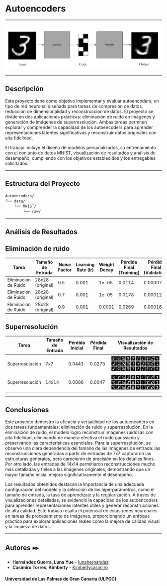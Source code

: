 # **Autoencoders**
---
![Autoencoders](Encoder.png)

---

## **Descripción**

Este proyecto tiene como objetivo implementar y evaluar autoencoders, un tipo de red neuronal diseñada para tareas de compresión de datos, reducción de dimensionalidad y reconstrucción de datos. El proyecto se divide en dos aplicaciones prácticas: eliminación de ruido en imágenes y generación de imágenes de superresolución. Ambas tareas permiten explorar y comprender la capacidad de los autoencoders para aprender representaciones latentes significativas y reconstruir datos originales con alta fidelidad.

El trabajo incluye el diseño de modelos personalizados, su entrenamiento con el conjunto de datos MNIST, visualización de resultados y análisis de desempeño, cumpliendo con los objetivos establecidos y los entregables solicitados.

---

## **Estructura del Proyecto**

``` bash
Autoencoders/
└── data/
    └── MNIST/
        └── raw/
```
---

## **Análisis de Resultados**

## **Eliminación de ruido**

| **Tarea**               | **Tamaño de Entrada** | **Noise Factor** | **Learning Rate (lr)** | **Weight Decay** | **Pérdida Final (Training)** | **Pérdida Final (Validation)** | **Visualización de Resultados**          |
|--------------------------|-----------------------|------------------|------------------------|------------------|-----------------------------|--------------------------------|------------------------------------------|
| Eliminación de Ruido     | 28x28 (original)     | 0.5              | 0.001                 | 1e-05           | 0.0114                      | 0.00007                        | ![Autoencoders](28x28_1.png)            |
| Eliminación de Ruido     | 28x28 (original)     | 0.7              | 0.001                 | 1e-05           | 0.0178                      | 0.00012                        | ![Autoencoders](28x28_2.png)            |
| Eliminación de Ruido     | 28x28 (original)     | 0.9              | 0.001                 | 0.0001          | 0.0269                      | 0.00016                        | ![Autoencoders](28x28_3.png)            |


## **Superresolución**

| **Tarea**               | **Tamaño de Entrada** | **Pérdida Inicial** | **Pérdida Final** | **Visualización de Resultados**        |
|--------------------------|-----------------------|----------------------|-------------------|----------------------------------------|
| Superresolución          | 7x7                  | 0.0443               | 0.0273            | ![Autoencoders](7x7.png)  |
| Superresolución          | 14x14                | 0.0086               | 0.0047            | ![Autoencoders](14x14.png) |


---

## **Conclusiones**

Este proyecto demostró la eficacia y versatilidad de los autoencoders en dos tareas fundamentales: eliminación de ruido y superresolución. En la eliminación de ruido, el modelo logró reconstruir imágenes ruidosas con alta fidelidad, eliminando de manera efectiva el ruido gaussiano y preservando las características esenciales. Para la superresolución, se observó una clara dependencia del tamaño de las imágenes de entrada: las reconstrucciones generadas a partir de entradas de 7x7 capturaron las estructuras generales, pero carecieron de precisión en los detalles finos. Por otro lado, las entradas de 14x14 permitieron reconstrucciones mucho más detalladas y fieles a las imágenes originales, demostrando que un mayor tamaño inicial mejora significativamente el desempeño.

Los resultados obtenidos destacan la importancia de una adecuada configuración del modelo y la selección de los hiperparámetros, como el tamaño de entrada, la tasa de aprendizaje y la regularización. A través de visualizaciones detalladas, se evidenció la capacidad de los autoencoders para aprender representaciones latentes útiles y generar reconstrucciones de alta calidad. Este trabajo resalta el potencial de estas redes neuronales en tareas de procesamiento de imágenes, proporcionando un enfoque práctico para explorar aplicaciones reales como la mejora de calidad visual y la limpieza de datos.

---

## **Autores** ✒️

* **Hernández Guerra, Luna Yue** - [lunahernandez](https://github.com/lunahernandez)
* **Casimiro Torres, Kimberly** - [Kimberlycasimiro](https://github.com/Kimberlycasimiro)

#### **Universidad de Las Palmas de Gran Canaria (ULPGC)**
